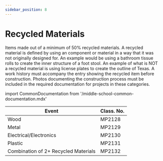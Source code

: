 ```yaml
---
sidebar_position: 8
---
```


# Recycled Materials

Items made out of a minimum of 50% recycled materials. A recycled material is defined by using an component or material in a way that it was not originally designed for. An example would be using a bathroom tissue rolls to create the inner structure of a foot stool. An example of what is NOT a recycled material is using license plates to create the outline of Texas. A work history must accompany the entry showing the recycled item before construction. Photos documenting the construction process must be included in the required documentation for projects in these categories.

import CommonDocumentation from '/middle-school-common-documentation.mdx'

<CommonDocumentation />

| Event                                | Class. No. |
| ------------------------------------ | ---------- |
| Wood                                 | MP2128     |
| Metal                                | MP2129     |
| Electrical/Electronics               | MP2130     |
| Plastic                              | MP2131     |
| Combination of 2+ Recycled Materials | MP2132     |
